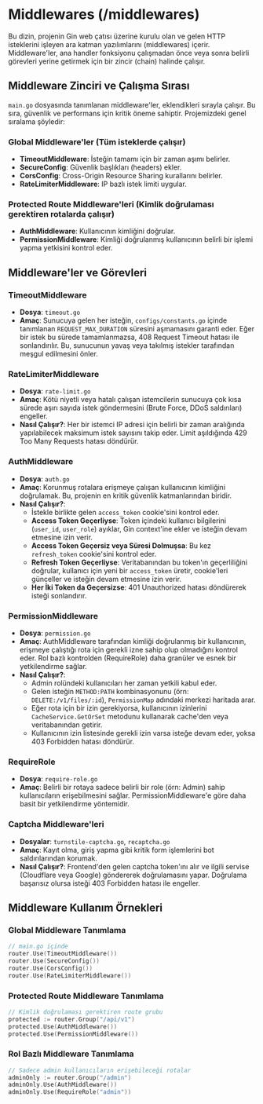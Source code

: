 # Middlewares (/middlewares)

Bu dizin, projenin Gin web çatısı üzerine kurulu olan ve gelen HTTP isteklerini işleyen ara katman yazılımlarını (middlewares) içerir. Middleware'ler, ana handler fonksiyonu çalışmadan önce veya sonra belirli görevleri yerine getirmek için bir zincir (chain) halinde çalışır.

## Middleware Zinciri ve Çalışma Sırası

`main.go` dosyasında tanımlanan middleware'ler, eklendikleri sırayla çalışır. Bu sıra, güvenlik ve performans için kritik öneme sahiptir. Projemizdeki genel sıralama şöyledir:

### Global Middleware'ler (Tüm isteklerde çalışır)
- **TimeoutMiddleware**: İsteğin tamamı için bir zaman aşımı belirler.
- **SecureConfig**: Güvenlik başlıkları (headers) ekler.
- **CorsConfig**: Cross-Origin Resource Sharing kurallarını belirler.
- **RateLimiterMiddleware**: IP bazlı istek limiti uygular.

### Protected Route Middleware'leri (Kimlik doğrulaması gerektiren rotalarda çalışır)
- **AuthMiddleware**: Kullanıcının kimliğini doğrular.
- **PermissionMiddleware**: Kimliği doğrulanmış kullanıcının belirli bir işlemi yapma yetkisini kontrol eder.

## Middleware'ler ve Görevleri

### TimeoutMiddleware

- **Dosya**: `timeout.go`
- **Amaç**: Sunucuya gelen her isteğin, `configs/constants.go` içinde tanımlanan `REQUEST_MAX_DURATION` süresini aşmamasını garanti eder. Eğer bir istek bu sürede tamamlanmazsa, 408 Request Timeout hatası ile sonlandırılır. Bu, sunucunun yavaş veya takılmış istekler tarafından meşgul edilmesini önler.

### RateLimiterMiddleware

- **Dosya**: `rate-limit.go`
- **Amaç**: Kötü niyetli veya hatalı çalışan istemcilerin sunucuya çok kısa sürede aşırı sayıda istek göndermesini (Brute Force, DDoS saldırıları) engeller.
- **Nasıl Çalışır?**: Her bir istemci IP adresi için belirli bir zaman aralığında yapılabilecek maksimum istek sayısını takip eder. Limit aşıldığında 429 Too Many Requests hatası döndürür.

### AuthMiddleware

- **Dosya**: `auth.go`
- **Amaç**: Korunmuş rotalara erişmeye çalışan kullanıcının kimliğini doğrulamak. Bu, projenin en kritik güvenlik katmanlarından biridir.
- **Nasıl Çalışır?**:
  - İstekle birlikte gelen `access_token` cookie'sini kontrol eder.
  - **Access Token Geçerliyse**: Token içindeki kullanıcı bilgilerini (`user_id`, `user_role`) ayıklar, Gin context'ine ekler ve isteğin devam etmesine izin verir.
  - **Access Token Geçersiz veya Süresi Dolmuşsa**: Bu kez `refresh_token` cookie'sini kontrol eder.
  - **Refresh Token Geçerliyse**: Veritabanından bu token'ın geçerliliğini doğrular, kullanıcı için yeni bir `access_token` üretir, cookie'leri günceller ve isteğin devam etmesine izin verir.
  - **Her İki Token da Geçersizse**: 401 Unauthorized hatası döndürerek isteği sonlandırır.

### PermissionMiddleware

- **Dosya**: `permission.go`
- **Amaç**: AuthMiddleware tarafından kimliği doğrulanmış bir kullanıcının, erişmeye çalıştığı rota için gerekli izne sahip olup olmadığını kontrol eder. Rol bazlı kontrolden (RequireRole) daha granüler ve esnek bir yetkilendirme sağlar.
- **Nasıl Çalışır?**:
  - Admin rolündeki kullanıcıları her zaman yetkili kabul eder.
  - Gelen isteğin `METHOD:PATH` kombinasyonunu (örn: `DELETE:/v1/files/:id`), `PermissionMap` adındaki merkezi haritada arar.
  - Eğer rota için bir izin gerekiyorsa, kullanıcının izinlerini `CacheService.GetOrSet` metodunu kullanarak cache'den veya veritabanından getirir.
  - Kullanıcının izin listesinde gerekli izin varsa isteğe devam eder, yoksa 403 Forbidden hatası döndürür.

### RequireRole

- **Dosya**: `require-role.go`
- **Amaç**: Belirli bir rotaya sadece belirli bir role (örn: Admin) sahip kullanıcıların erişebilmesini sağlar. PermissionMiddleware'e göre daha basit bir yetkilendirme yöntemidir.

### Captcha Middleware'leri

- **Dosyalar**: `turnstile-captcha.go`, `recaptcha.go`
- **Amaç**: Kayıt olma, giriş yapma gibi kritik form işlemlerini bot saldırılarından korumak.
- **Nasıl Çalışır?**: Frontend'den gelen captcha token'ını alır ve ilgili servise (Cloudflare veya Google) göndererek doğrulamasını yapar. Doğrulama başarısız olursa isteği 403 Forbidden hatası ile engeller.

## Middleware Kullanım Örnekleri

### Global Middleware Tanımlama
```go
// main.go içinde
router.Use(TimeoutMiddleware())
router.Use(SecureConfig())
router.Use(CorsConfig())
router.Use(RateLimiterMiddleware())
```

### Protected Route Middleware Tanımlama
```go
// Kimlik doğrulaması gerektiren route grubu
protected := router.Group("/api/v1")
protected.Use(AuthMiddleware())
protected.Use(PermissionMiddleware())
```

### Rol Bazlı Middleware Tanımlama
```go
// Sadece admin kullanıcıların erişebileceği rotalar
adminOnly := router.Group("/admin")
adminOnly.Use(AuthMiddleware())
adminOnly.Use(RequireRole("admin"))
```

